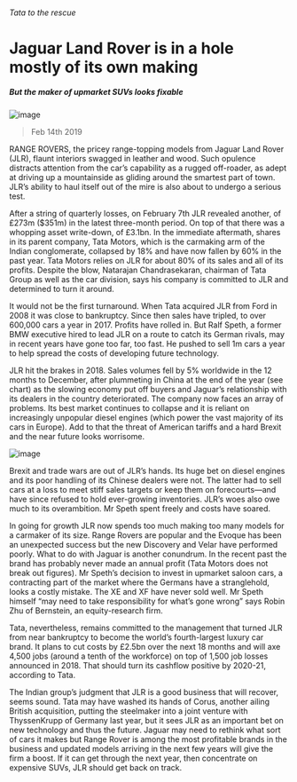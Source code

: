 ###### Tata to the rescue
# Jaguar Land Rover is in a hole mostly of its own making 
##### But the maker of upmarket SUVs looks fixable 
![image](images/20190216_WBP503.jpg) 
> Feb 14th 2019 
 
RANGE ROVERS, the pricey range-topping models from Jaguar Land Rover (JLR), flaunt interiors swagged in leather and wood. Such opulence distracts attention from the car’s capability as a rugged off-roader, as adept at driving up a mountainside as gliding around the smartest part of town. JLR’s ability to haul itself out of the mire is also about to undergo a serious test. 
After a string of quarterly losses, on February 7th JLR revealed another, of £273m ($351m) in the latest three-month period. On top of that there was a whopping asset write-down, of £3.1bn. In the immediate aftermath, shares in its parent company, Tata Motors, which is the carmaking arm of the Indian conglomerate, collapsed by 18% and have now fallen by 60% in the past year. Tata Motors relies on JLR for about 80% of its sales and all of its profits. Despite the blow, Natarajan Chandrasekaran, chairman of Tata Group as well as the car division, says his company is committed to JLR and determined to turn it around. 
It would not be the first turnaround. When Tata acquired JLR from Ford in 2008 it was close to bankruptcy. Since then sales have tripled, to over 600,000 cars a year in 2017. Profits have rolled in. But Ralf Speth, a former BMW executive hired to lead JLR on a route to catch its German rivals, may in recent years have gone too far, too fast. He pushed to sell 1m cars a year to help spread the costs of developing future technology. 
JLR hit the brakes in 2018. Sales volumes fell by 5% worldwide in the 12 months to December, after plummeting in China at the end of the year (see chart) as the slowing economy put off buyers and Jaguar’s relationship with its dealers in the country deteriorated. The company now faces an array of problems. Its best market continues to collapse and it is reliant on increasingly unpopular diesel engines (which power the vast majority of its cars in Europe). Add to that the threat of American tariffs and a hard Brexit and the near future looks worrisome. 
![image](images/20190216_WBC354_0.png) 
Brexit and trade wars are out of JLR’s hands. Its huge bet on diesel engines and its poor handling of its Chinese dealers were not. The latter had to sell cars at a loss to meet stiff sales targets or keep them on forecourts—and have since refused to hold ever-growing inventories. JLR’s woes also owe much to its overambition. Mr Speth spent freely and costs have soared. 
In going for growth JLR now spends too much making too many models for a carmaker of its size. Range Rovers are popular and the Evoque has been an unexpected success but the new Discovery and Velar have performed poorly. What to do with Jaguar is another conundrum. In the recent past the brand has probably never made an annual profit (Tata Motors does not break out figures). Mr Speth’s decision to invest in upmarket saloon cars, a contracting part of the market where the Germans have a stranglehold, looks a costly mistake. The XE and XF have never sold well. Mr Speth himself “may need to take responsibility for what’s gone wrong” says Robin Zhu of Bernstein, an equity-research firm. 
Tata, nevertheless, remains committed to the management that turned JLR from near bankruptcy to become the world’s fourth-largest luxury car brand. It plans to cut costs by £2.5bn over the next 18 months and will axe 4,500 jobs (around a tenth of the workforce) on top of 1,500 job losses announced in 2018. That should turn its cashflow positive by 2020-21, according to Tata. 
The Indian group’s judgment that JLR is a good business that will recover, seems sound. Tata may have washed its hands of Corus, another ailing British acquisition, putting the steelmaker into a joint venture with ThyssenKrupp of Germany last year, but it sees JLR as an important bet on new technology and thus the future. Jaguar may need to rethink what sort of cars it makes but Range Rover is among the most profitable brands in the business and updated models arriving in the next few years will give the firm a boost. If it can get through the next year, then concentrate on expensive SUVs, JLR should get back on track. 

